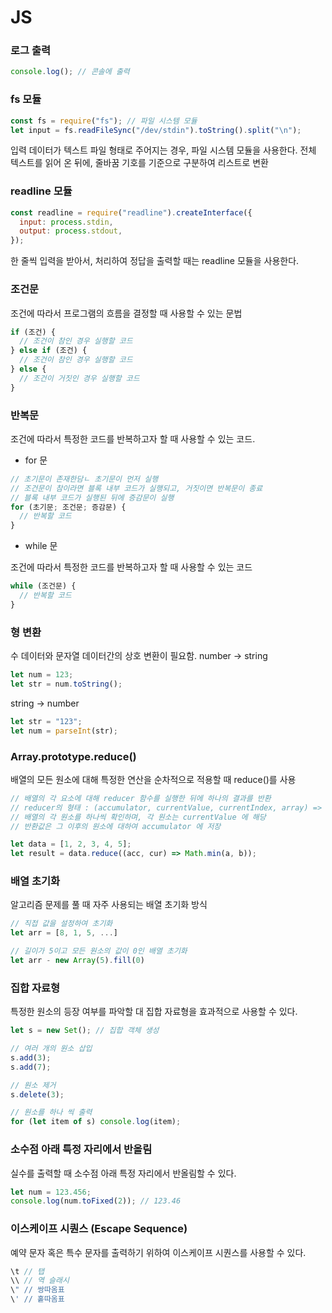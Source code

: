 # JS

### 로그 출력

```js
console.log(); // 콘솔에 출력
```

### fs 모듈

```js
const fs = require("fs"); // 파일 시스템 모듈
let input = fs.readFileSync("/dev/stdin").toString().split("\n");
```

입력 데이터가 텍스트 파일 형태로 주어지는 경우, 파일 시스템 모듈을 사용한다.
전체 텍스트를 읽어 온 뒤에, 줄바꿈 기호를 기준으로 구분하여 리스트로 변환

### readline 모듈

```js
const readline = require("readline").createInterface({
  input: process.stdin,
  output: process.stdout,
});
```

한 줄씩 입력을 받아서, 처리하여 정답을 출력할 때는 readline 모듈을 사용한다.

### 조건문

조건에 따라서 프로그램의 흐름을 결정할 때 사용할 수 있는 문법

```js
if (조건) {
  // 조건이 참인 경우 실행할 코드
} else if (조건) {
  // 조건이 참인 경우 실행할 코드
} else {
  // 조건이 거짓인 경우 실행할 코드
}
```

### 반복문

조건에 따라서 특정한 코드를 반복하고자 할 때 사용할 수 있는 코드.

- for 문

```js
// 초기문이 존재한담ㄴ 초기문이 먼저 실행
// 조건문이 참이라면 블록 내부 코드가 실행되고, 거짓이면 반복문이 종료
// 블록 내부 코드가 실행된 뒤에 증감문이 실행
for (초기문; 조건문; 증감문) {
  // 반복할 코드
}
```

- while 문

조건에 따라서 특정한 코드를 반복하고자 할 때 사용할 수 있는 코드

```js
while (조건문) {
  // 반복할 코드
}
```

### 형 변환

수 데이터와 문자열 데이터간의 상호 변환이 필요함.
number -> string

```js
let num = 123;
let str = num.toString();
```

string -> number

```js
let str = "123";
let num = parseInt(str);
```

### Array.prototype.reduce()

배열의 모든 원소에 대해 특정한 연산을 순차적으로 적용할 때 reduce()를 사용

```js
// 배열의 각 요소에 대해 reducer 함수를 실행한 뒤에 하나의 결과를 반환
// reducer의 형태 : (accumulator, currentValue, currentIndex, array) => (반환값)
// 배열의 각 원소를 하나씩 확인하며, 각 원소는 currentValue 에 해당
// 반환값은 그 이후의 원소에 대하여 accumulator 에 저장

let data = [1, 2, 3, 4, 5];
let result = data.reduce((acc, cur) => Math.min(a, b));
```

### 배열 초기화

알고리즘 문제를 풀 때 자주 사용되는 배열 초기화 방식

```js
// 직접 값을 설정하여 초기화
let arr = [8, 1, 5, ...]

// 길이가 5이고 모든 원소의 값이 0인 배열 초기화
let arr - new Array(5).fill(0)
```

### 집합 자료형

특정한 원소의 등장 여부를 파악할 대 집합 자료형을 효과적으로 사용할 수 있다.

```js
let s = new Set(); // 집합 객체 생성

// 여러 개의 원소 삽입
s.add(3);
s.add(7);

// 원소 제거
s.delete(3);

// 원소를 하나 씩 출력
for (let item of s) console.log(item);
```

### 소수점 아래 특정 자리에서 반올림

실수를 출력할 때 소수점 아래 특정 자리에서 반올림할 수 있다.

```js
let num = 123.456;
console.log(num.toFixed(2)); // 123.46
```

### 이스케이프 시퀀스 (Escape Sequence)

예약 문자 혹은 특수 문자를 출력하기 위하여 이스케이프 시퀀스를 사용할 수 있다.

```js
\t // 탭
\\ // 역 슬래시
\" // 쌍따옴표
\' // 홑따옴표
```
